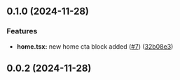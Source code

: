 

## 0.1.0 (2024-11-28)


### Features

* **home.tsx:** new home cta block added ([#7](https://github.com/thomasm0/release-it-test/issues/7)) ([32b08e3](https://github.com/thomasm0/release-it-test/commit/32b08e3c02303e5d5d1ca0cb243ba1abe72660fd))

## 0.0.2 (2024-11-28)

